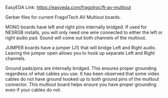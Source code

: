 EasyEDA Link: https://easyeda.com/fragolroc/ft-av-multiout

Gerber files for current FragolTech AV Multiout boards.

MONO boards have left and right pins internally bridged. If used for NESRGB installs, you will only need one wire connected to either the left or right audio pad. Sound will come out both channels of the multiout.

JUMPER boards have a jumper (J1) that will bridge Left and Right audio. Leaving the jumper open allows you to hook up separate Left and Right channels.

Ground pads/pins are internally bridged. This ensures proper grounding regardless of what cables you use. It has been observed that some video cables do not have ground hooked up to both ground pins of the mulitout connector. This multiout board helps ensure you have proper grounding even if your cables do not.
